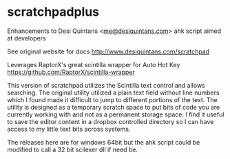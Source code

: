 # scratchpadplus
Enhancements to Desi Quintans &lt;me@desiquintans.com> ahk script aimed at developers

See original website for docs http://www.desiquintans.com/scratchpad

Leverages RaptorX's great scintilla wrapper for Auto Hot Key https://github.com/RaptorX/scintilla-wrapper

This version of scratchpad utilizes the Scintilla text control and allows searching. The original utility utilized a plain text field without line numbers which I found made it difficult to jump to different portions of the text. The utility is designed as a temporary scratch space to put bits of code you are currently working with and not as a permanent storage space. I find it useful to save the editor content in a dropbox controlled directory so I can have access to my little text bits across systems.

The releases here are for windows 64bit but the ahk script could be modified to call a 32 bit scilexer dll if need be.
